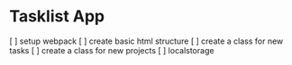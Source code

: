 # Tasklist App

[ ] setup webpack
[ ] create basic html structure
[ ] create a class for new tasks
[ ] create a class for new projects
[ ] localstorage